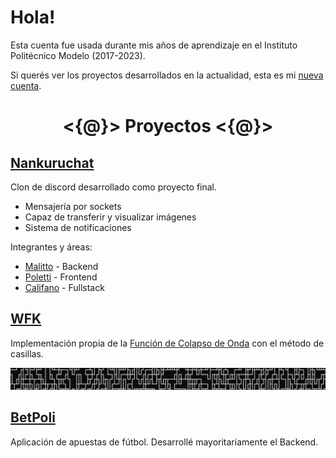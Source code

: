 # Hola!

Esta cuenta fue usada durante mis años de aprendizaje en el Instituto Politécnico Modelo (2017-2023).

Si querés ver los proyectos desarrollados en la actualidad, esta es mi [nueva cuenta](https://github.com/Kaligrametro).
<h1 align="center">
<{@}> Proyectos <{@}> 
</h1>

## [Nankuruchat](https://github.com/CalifanoFrancisco/Nankuruchat-Backend)
Clon de discord desarrollado como proyecto final.
- Mensajería por sockets
- Capaz de transferir y visualizar imágenes
- Sistema de notificaciones

Integrantes y áreas:
- [Malitto](https://github.com/M4litt) - Backend
- [Poletti](https://github.com/ianpolettilucero) - Frontend
- [Califano](https://github.com/CalifanoFrancisco) - Fullstack

## [WFK](https://github.com/CalifanoFrancisco/WFK)
Implementación propia de la [Función de Colapso de Onda](https://github.com/mxgmn/WaveFunctionCollapse/tree/master) con el método de casillas.

![WFC-example_header](https://github.com/CalifanoFrancisco/CalifanoFrancisco/blob/main/images/WFC-example_header.png)


## [BetPoli](https://github.com/CalifanoFrancisco/betpoli-backend)
Aplicación de apuestas de fútbol.
Desarrollé mayoritariamente el Backend.
